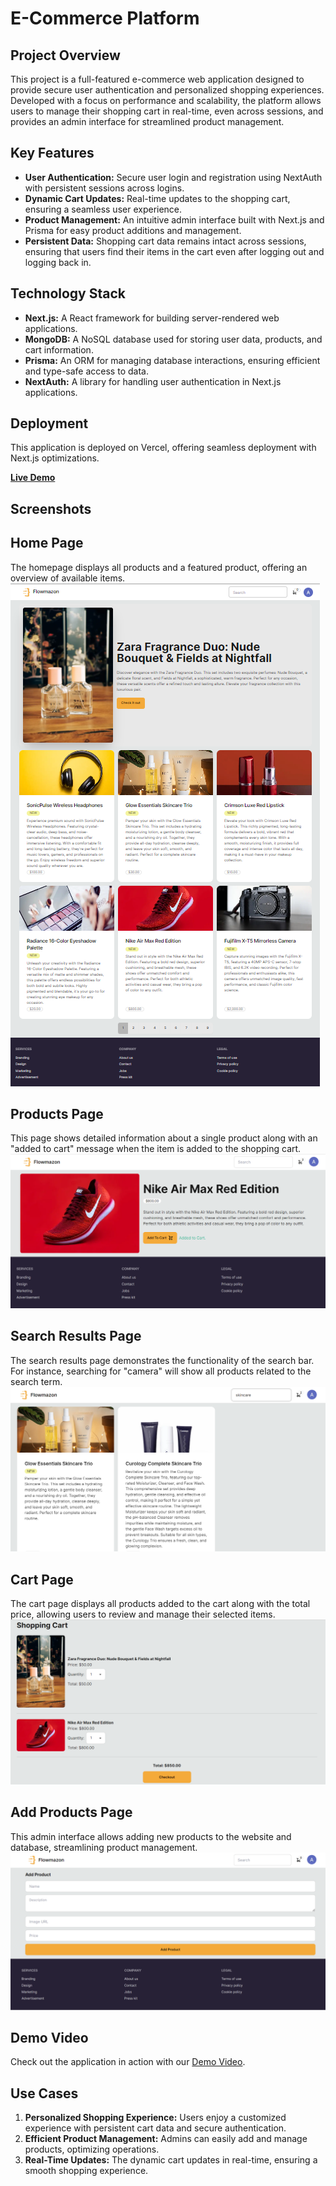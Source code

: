# **E-Commerce Platform**

## **Project Overview**

This project is a full-featured e-commerce web application designed to provide secure user authentication and personalized shopping experiences. Developed with a focus on performance and scalability, the platform allows users to manage their shopping cart in real-time, even across sessions, and provides an admin interface for streamlined product management.

## **Key Features**

- **User Authentication:** Secure user login and registration using NextAuth with persistent sessions across logins.
- **Dynamic Cart Updates:** Real-time updates to the shopping cart, ensuring a seamless user experience.
- **Product Management:** An intuitive admin interface built with Next.js and Prisma for easy product additions and management.
- **Persistent Data:** Shopping cart data remains intact across sessions, ensuring that users find their items in the cart even after logging out and logging back in.

## **Technology Stack**

- **Next.js:** A React framework for building server-rendered web applications.
- **MongoDB:** A NoSQL database used for storing user data, products, and cart information.
- **Prisma:** An ORM for managing database interactions, ensuring efficient and type-safe access to data.
- **NextAuth:** A library for handling user authentication in Next.js applications.

## **Deployment**

This application is deployed on Vercel, offering seamless deployment with Next.js optimizations.

**[Live Demo](https://next-js-ecommerce-r59rrcrit-asthapanda02-gmailcoms-projects.vercel.app/)**

## **Screenshots**
## **Home Page**
The homepage displays all products and a featured product, offering an overview of available items.
![Home Page](images/home.png)

## **Products Page**
This page shows detailed information about a single product along with an "added to cart" message when the item is added to the shopping cart.
![Product Page](images/add-to-cart.png)

## **Search Results Page**
The search results page demonstrates the functionality of the search bar. For instance, searching for "camera" will show all products related to the search term.
![Search Results Page](images/search-function.png)

## **Cart Page**
The cart page displays all products added to the cart along with the total price, allowing users to review and manage their selected items.
![Cart Page](images/cart.png)

## **Add Products Page**
This admin interface allows adding new products to the website and database, streamlining product management.
![Add Products Page](images/add-product.png)



## **Demo Video**

Check out the application in action with our [Demo Video](https://drive.google.com/file/d/17dDXJXKbLOcgE1kEQLHTH_56I9DFuqQQ/view?usp=drive_link).

## **Use Cases**

1. **Personalized Shopping Experience:** Users enjoy a customized experience with persistent cart data and secure authentication.
2. **Efficient Product Management:** Admins can easily add and manage products, optimizing operations.
3. **Real-Time Updates:** The dynamic cart updates in real-time, ensuring a smooth shopping experience.

